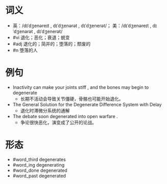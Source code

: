 # 词义
- 英：/dɪˈdʒenəreɪt , dɪˈdʒenərət , dɪˈdʒenerət/； 美：/dɪˈdʒenəreɪt , dɪˈdʒenərət , dɪˈdʒenerət/
- #vi 退化；恶化；衰退；蜕变
- #adj 退化的；简并的；堕落的；颓废的
- #n 堕落的人
# 例句
- Inactivity can make your joints stiff , and the bones may begin to degenerate
	- 长期不活动会导致关节僵硬，骨骼也可能开始退化。
- The General Solution for the Degenerate Difference System with Delay
	- 退化时滞微分系统的通解
- The debate soon degenerated into open warfare .
	- 争论很快恶化，演变成了公开的论战。
# 形态
- #word_third degenerates
- #word_ing degenerating
- #word_done degenerated
- #word_past degenerated
